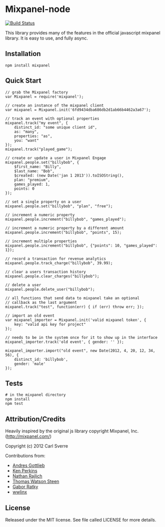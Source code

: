 Mixpanel-node
=============
[![Build Status](https://secure.travis-ci.org/carlsverre/mixpanel-node.png)](http://travis-ci.org/carlsverre/mixpanel-node)

This library provides many of the features in the official javascript mixpanel library.  It is easy to use, and fully async.

Installation
------------

    npm install mixpanel

Quick Start
-----------

    // grab the Mixpanel factory
    var Mixpanel = require('mixpanel');

    // create an instance of the mixpanel client
    var mixpanel = Mixpanel.init('6fd9434dba686db2d1ab66b4462a3a67');

    // track an event with optional properties
    mixpanel.track("my event", {
        distinct_id: "some unique client id",
        as: "many",
        properties: "as",
        you: "want"
    });
    mixpanel.track("played_game");

    // create or update a user in Mixpanel Engage
    mixpanel.people.set("billybob", {
        $first_name: "Billy",
        $last_name: "Bob",
        $created: (new Date('jan 1 2013')).toISOString(),
        plan: "premium",
        games_played: 1,
        points: 0
    });

    // set a single property on a user
    mixpanel.people.set("billybob", "plan", "free");

    // increment a numeric property
    mixpanel.people.increment("billybob", "games_played");

    // increment a numeric property by a different amount
    mixpanel.people.increment("billybob", "points", 15);

    // increment multiple properties
    mixpanel.people.increment("billybob", {"points": 10, "games_played": 1});

    // record a transaction for revenue analytics
    mixpanel.people.track_charge("billybob", 39.99);

    // clear a users transaction history
    mixpanel.people.clear_charges("billybob");

    // delete a user
    mixpanel.people.delete_user("billybob");

    // all functions that send data to mixpanel take an optional
    // callback as the last argument
    mixpanel.track("test", function(err) { if (err) throw err; });

    // import an old event
    var mixpanel_importer = Mixpanel.init('valid mixpanel token', {
        key: "valid api key for project"
    });

    // needs to be in the system once for it to show up in the interface
    mixpanel_importer.track('old event', { gender: '' });

    mixpanel_importer.import("old event", new Date(2012, 4, 20, 12, 34, 56), {
        distinct_id: 'billybob',
        gender: 'male'
    });

Tests
-----

    # in the mixpanel directory
    npm install
    npm test

Attribution/Credits
-------------------

Heavily inspired by the original js library copyright Mixpanel, Inc.
(http://mixpanel.com/)

Copyright (c) 2012 Carl Sverre

Contributions from:
 - [Andres Gottlieb](https://github.com/andresgottlieb)
 - [Ken Perkins](https://github.com/kenperkins)
 - [Nathan Rajlich](https://github.com/TooTallNate)
 - [Thomas Watson Steen](https://github.com/watson)
 - [Gabor Ratky](https://github.com/rgabo)
 - [wwlinx](https://github.com/wwlinx)

License
-------------------

Released under the MIT license.  See file called LICENSE for more
details.
